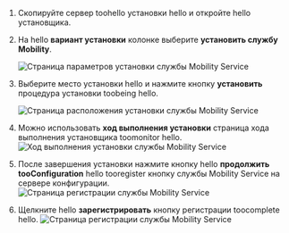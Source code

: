 1. Скопируйте сервер toohello установки hello и откройте hello установщика.
2. На hello **вариант установки** колонке выберите **установить службу Mobility**.

    ![Страница параметров установки службы Mobility Service ](./media/site-recovery-install-mob-svc-gui/mobility1.png)
3. Выберите место установки hello и нажмите кнопку **установить** процедура установки toobeing hello.

    ![Страница расположения установки службы Mobility Service ](./media/site-recovery-install-mob-svc-gui/mobility2.png)
4. Можно использовать **ход выполнения установки** страница хода выполнения установщика toomonitor hello.
    ![Ход выполнения установки службы Mobility Service](./media/site-recovery-install-mob-svc-gui/mobility3.png)

5. После завершения установки нажмите кнопку hello **продолжить tooConfiguration** hello tooregister кнопку службы Mobility Service на сервере конфигурации.
    ![Страница регистрации службы Mobility Service](./media/site-recovery-install-mob-svc-gui/mobility4.png)

6. Щелкните hello **зарегистрировать** кнопку регистрации toocomplete hello.
    ![Страница регистрации службы Mobility Service](./media/site-recovery-install-mob-svc-gui/mobility5.png)
